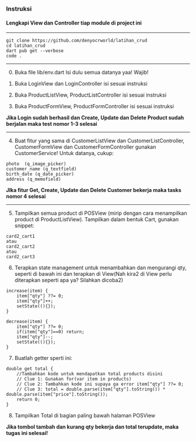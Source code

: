 
### Instruksi
#### Lengkapi View dan Controller tiap module di project ini
----

```
git clone https://github.com/denyocrworld/latihan_crud
cd latihan_crud
dart pub get --verbose
code .
```
----


0. Buka file lib/env.dart
Isi dulu semua datanya yaa! Wajib!

1.  Buka LoginView dan LoginController isi sesuai instruksi

2.  Buka ProductListView, ProductListController isi sesuai instruksi

3.  Buka ProductFormView, ProductFormController isi sesuai instruksi

<b>Jika Login sudah berhasil dan Create, Update dan Delete Product sudah berjalan maka test nomor 1-3 selesai</b>

---

4. Buat fitur yang sama di CustomerListView dan CustomerListController, CustomerFormView dan CustomerFormController gunakan CustomerService!
Untuk datanya, cukup:
```
photo  (q_image_picker)
customer_name (q_textfield)
birth_date (q_date_picker)
address (q_memofield)
```

<b> JIka fitur Get, Create, Update dan Delete Customer bekerja maka tasks nomor 4 selesai</b>

---

5. Tampilkan semua product di POSView (mirip dengan cara menampilkan product di ProductListView).
Tampilkan dalam bentuk Cart, gunakan snippet:
```
card2_cart1
atau
card2_cart2
atau
card2_cart3
```

6. Terapkan state management untuk menambahkan dan mengurangi qty, seperti di bawah ini dan terapkan di View(Nah kira2 di View perlu diterapkan seperti apa ya? Silahkan dicoba2)
```
increase(item) {
    item["qty"] ??= 0;
    item["qty"]++;
    setState((){});
}

decrease(item) {
    item["qty"] ??= 0;
    if(item["qty"]==0) return;
    item["qty"]--;
    setState((){});
}
```

7. Buatlah getter sperti ini:
```
double get total {
    //Tambahkan kode untuk mendapatkan total products disini
    // Clue 1: Gunakan for(var item in products)
    // Clue 2: Tambahkan kode ini supaya ga error item["qty"] ??= 0;
    // Clue 3: total = double.parse(item["qty"].toString()) * double.parse(item["price"].toString());
    return 0;
}
```

8. Tampilkan Total di bagian paling bawah halaman POSView

<b>Jika tombol tambah dan kurang qty bekerja dan total terupdate, maka tugas ini selesai!</b>